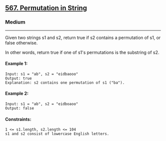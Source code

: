 [567. Permutation in String](https://leetcode.com/problems/permutation-in-string/?envType=daily-question&envId=2024-10-05)
---------------------------------------------------------------------------------------------------------------------------------------------

### Medium
---------------------------------------------------------------------------------------------------------------------------------------------

Given two strings s1 and s2, return true if s2 contains a permutation of s1, or false otherwise.

In other words, return true if one of s1's permutations is the substring of s2.

#### Example 1:
```
Input: s1 = "ab", s2 = "eidbaooo"
Output: true
Explanation: s2 contains one permutation of s1 ("ba").
```
#### Example 2:
```
Input: s1 = "ab", s2 = "eidboaoo"
Output: false
```
#### Constraints:
```
1 <= s1.length, s2.length <= 104
s1 and s2 consist of lowercase English letters.
```

